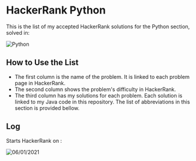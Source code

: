 # HackerRank Python

This is the list of my accepted HackerRank solutions for the Python section, solved in: 

![Python](https://img.shields.io/badge/Python-47C462)


## How to Use the List

+ The first column is the name of the problem. It is linked to each problem page in HackerRank.
+ The second column shows the problem's difficulty in HackerRank.<br/>
+ The third column has my solutions for each problem. Each solution is linked to my Java code in this repository. The list of abbreviations in this section is provided bellow.



## Log

Starts HackerRank on :

![06/01/2021](https://img.shields.io/badge/06/01/2021-051937)


